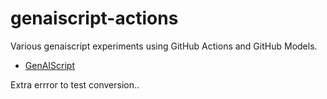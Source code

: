 # genaiscript-actions

Various genaiscript experiments using GitHub Actions and GitHub Models.

- [GenAIScript](https://microsoft.github.io/genaiscript)

Extra errror to test conversion..